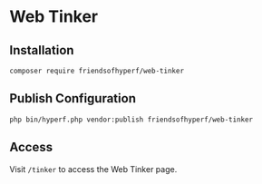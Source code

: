 # Web Tinker

## Installation

```shell
composer require friendsofhyperf/web-tinker
```

## Publish Configuration

```shell
php bin/hyperf.php vendor:publish friendsofhyperf/web-tinker
```

## Access

Visit `/tinker` to access the Web Tinker page.
